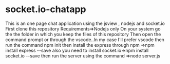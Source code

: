 # socket.io-chatapp
This is an one page chat application  using the jsview , nodejs and socket.io
First clone this repository
Requirements=>Nodejs only
On your system go the the folder in which you keep the files of this repository
Then open the command prompt or through the vscode..In my case I'll prefer vscode 
then run the command npm init
then install the express through npm =>npm install express --save
also you need to install socket.io=>npm install socket.io --save
then run the server using the command =>node server.js
